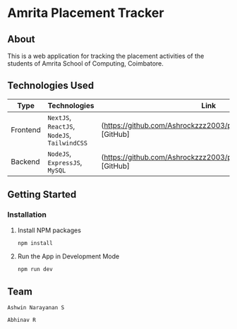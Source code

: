 # Amrita Placement Tracker

## About

This is a web application for tracking the placement activities of the students of Amrita School of Computing, Coimbatore.

## Technologies Used

| Type | Technologies | Link |
| --- | --- | --- |
| Frontend | `NextJS`, `ReactJS`, `NodeJS`, `TailwindCSS` | (https://github.com/Ashrockzzz2003/placement_tracker_web)[GitHub] |
| Backend | `NodeJS`, `ExpressJS`, `MySQL` | (https://github.com/Ashrockzzz2003/placement_tracker_server)[GitHub] |

## Getting Started

### Installation

1. Install NPM packages
    ```sh
    npm install
    ```

2. Run the App in Development Mode
    ```sh
    npm run dev
    ```

## Team

`Ashwin Narayanan S`

`Abhinav R`

